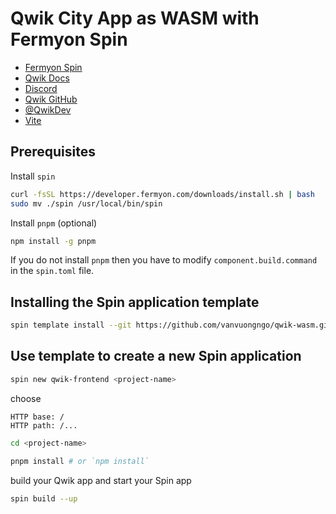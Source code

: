 # Qwik City App as WASM with Fermyon Spin

- [Fermyon Spin](https://www.fermyon.com/)
- [Qwik Docs](https://qwik.builder.io/)
- [Discord](https://qwik.builder.io/chat)
- [Qwik GitHub](https://github.com/BuilderIO/qwik)
- [@QwikDev](https://twitter.com/QwikDev)
- [Vite](https://vitejs.dev/)

## Prerequisites

Install `spin`

```sh
curl -fsSL https://developer.fermyon.com/downloads/install.sh | bash
sudo mv ./spin /usr/local/bin/spin
```

Install `pnpm` (optional)

```sh
npm install -g pnpm
```

If you do not install `pnpm` then you have to modify `component.build.command` in the `spin.toml` file.

## Installing the Spin application template

```sh
spin template install --git https://github.com/vanvuongngo/qwik-wasm.git --upgrade
```

## Use template to create a new Spin application

```sh
spin new qwik-frontend <project-name>
```

choose

```
HTTP base: /
HTTP path: /...
```

```sh
cd <project-name>
```

```sh
pnpm install # or `npm install`
```

build your Qwik app and start your Spin app

```sh
spin build --up
```
